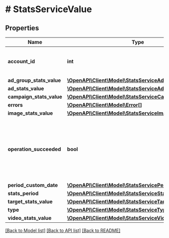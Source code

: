 # # StatsServiceValue

## Properties

Name | Type | Description | Notes
------------ | ------------- | ------------- | -------------
**account_id** | **int** | &lt;div lang&#x3D;\&quot;ja\&quot;&gt;アカウントIDです。&lt;/div&gt; &lt;div lang&#x3D;\&quot;en\&quot;&gt;Account ID.&lt;/div&gt; | [optional]
**ad_group_stats_value** | [**\OpenAPI\Client\Model\StatsServiceAdGroupStatsValue**](StatsServiceAdGroupStatsValue.md) |  | [optional]
**ad_stats_value** | [**\OpenAPI\Client\Model\StatsServiceAdStatsValue**](StatsServiceAdStatsValue.md) |  | [optional]
**campaign_stats_value** | [**\OpenAPI\Client\Model\StatsServiceCampaignStatsValue**](StatsServiceCampaignStatsValue.md) |  | [optional]
**errors** | [**\OpenAPI\Client\Model\Error[]**](Error.md) |  | [optional]
**image_stats_value** | [**\OpenAPI\Client\Model\StatsServiceImageStatsValue**](StatsServiceImageStatsValue.md) |  | [optional]
**operation_succeeded** | **bool** | &lt;div lang&#x3D;\&quot;ja\&quot;&gt;処理結果です。trueの場合は、処理は成功しました。falseの場合は処理が失敗しています。&lt;/div&gt; &lt;div lang&#x3D;\&quot;en\&quot;&gt;The process results. If true, the process succeeded. If false, the process failed.&lt;/div&gt; | [optional]
**period_custom_date** | [**\OpenAPI\Client\Model\StatsServicePeriodCustomDate**](StatsServicePeriodCustomDate.md) |  | [optional]
**stats_period** | [**\OpenAPI\Client\Model\StatsServiceStatsPeriod**](StatsServiceStatsPeriod.md) |  | [optional]
**target_stats_value** | [**\OpenAPI\Client\Model\StatsServiceTargetStatsValue**](StatsServiceTargetStatsValue.md) |  | [optional]
**type** | [**\OpenAPI\Client\Model\StatsServiceType**](StatsServiceType.md) |  | [optional]
**video_stats_value** | [**\OpenAPI\Client\Model\StatsServiceVideoStatsValue**](StatsServiceVideoStatsValue.md) |  | [optional]

[[Back to Model list]](../../README.md#models) [[Back to API list]](../../README.md#endpoints) [[Back to README]](../../README.md)
